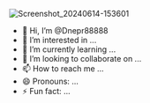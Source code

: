 ![Screenshot_20240614-153601](https://github.com/Dnepr88888/Dnepr88888/assets/170868344/4e2f4bad-524f-463c-8b48-e6a843adb34d)
- 👋 Hi, I’m @Dnepr88888
- 👀 I’m interested in ...
- 🌱 I’m currently learning ...
- 💞️ I’m looking to collaborate on ...
- 📫 How to reach me ...
- 😄 Pronouns: ...
- ⚡ Fun fact: ...

<!---
Dnepr88888/Dnepr88888 is a ✨ special ✨ repository because its `README.md` (this file) appears on your GitHub profile.
You can click the Preview link to take a look at your changes.
--->
